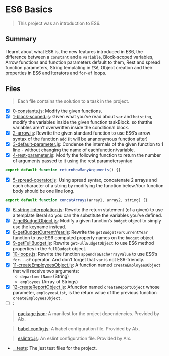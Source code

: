 # ES6 Basics

> This project was an introduction to ES6.

## Summary

I learnt about what ES6 is, the new features introduced in ES6, the difference between a `constant` and a `variable`, Block-scoped variables, Arrow functions and function parameters default to them, Rest and spread function parameters, String templating in `ES6`, Object creation and their properties in ES6 and Iterators and `for-of` loops.

## Files

> Each file contains the solution to a task in the project.

- [x] [0-constants.js](https://github.com/Ebube-Ochemba/alx-backend-javascript/blob/main/0x00-ES6_basics/0-constants.js): Modify the given functions.
- [x] [1-block-scoped.js](https://github.com/Ebube-Ochemba/alx-backend-javascript/blob/main/0x00-ES6_basics/1-block-scoped.js): Given what you’ve read about `var` and `hoisting`, modify the variables inside the given function taskBlock.
so thatthe variables aren’t overwritten inside the conditional block.
- [x] [2-arrow.js](https://github.com/Ebube-Ochemba/alx-backend-javascript/blob/main/0x00-ES6_basics/2-arrow.js): Rewrite the given standard function to use ES6’s arrow syntax of the function `add` (it will be ananonymous function after)
- [x] [3-default-parameter.js](https://github.com/Ebube-Ochemba/alx-backend-javascript/blob/main/0x00-ES6_basics/3-default-parameter.js): Condense the internals of the given function to 1 line - without changing the name of eachfunction/variable.
- [x] [4-rest-parameter.js](https://github.com/Ebube-Ochemba/alx-backend-javascript/blob/main/0x00-ES6_basics/4-rest-parameter.js): Modify the following function to return the number of arguments passed to it using the rest parametersyntax
```js
export default function returnHowManyArguments() {}
```
- [x] [5-spread-operator.js](https://github.com/Ebube-Ochemba/alx-backend-javascript/blob/main/0x00-ES6_basics/5-spread-operator.js): Using spread syntax, concatenate 2 arrays and each character of a string by modifying the function below.Your function body should be one line long.
```js
export default function concatArrays(array1, array2, string) {}
```
- [x] [6-string-interpolation.js](https://github.com/Ebube-Ochemba/alx-backend-javascript/blob/main/0x00-ES6_basics/6-string-interpolation.js): Rewrite the return statement (of a given) to use a template literal so you can the substitute the variables you’ve defined.
- [x] [7-getBudgetObject.js](https://github.com/Ebube-Ochemba/alx-backend-javascript/blob/main/0x00-ES6_basics/7-getBudgetObject.js): Modify a given function’s `budget` object to simply use the keyname instead.
- [x] [8-getBudgetCurrentYear.js](https://github.com/Ebube-Ochemba/alx-backend-javascript/blob/main/0x00-ES6_basics/8-getBudgetCurrentYear.js): Rewrite the `getBudgetForCurrentYear` function to use ES6 computed property names on the `budget` object.
- [x] [9-getFullBudget.js](https://github.com/Ebube-Ochemba/alx-backend-javascript/blob/main/0x00-ES6_basics/9-getFullBudget.js): Rewrite `getFullBudgetObject` to use ES6 method properties in the `fullBudget` object.
- [x] [10-loops.js](https://github.com/Ebube-Ochemba/alx-backend-javascript/blob/main/0x00-ES6_basics/10-loops.js): Rewrite the function `appendToEachArrayValue` to use ES6’s `for...of` operator. And don’t forget that `var` is not ES6-friendly.
- [x] [11-createEmployeesObject.js](https://github.com/Ebube-Ochemba/alx-backend-javascript/blob/main/0x00-ES6_basics/11-createEmployeesObject.js): A function named `createEmployeesObject` that will receive two arguments:
  - `departmentName` (String)
  - `employees` (Array of Strings)
- [x] [12-createReportObject.js](https://github.com/Ebube-Ochemba/alx-backend-javascript/blob/main/0x00-ES6_basics/12-createReportObject.js): Afunction named `createReportObject` whose parameter, `employeesList`, is the return value of the previous function `createEmployeesObject`.
- [ ] [](https://github.com/Ebube-Ochemba/alx-backend-javascript/blob/main/0x00-ES6_basics/):

> [package.json](./package.json): A manifest for the project dependencies. Provided by Alx.

> [babel.config.js](./babel.config.js): A babel configuration file. Provided by Alx.

> [eslintrc.js](./eslintrc.js): An eslint configuration file. Provided by Alx.

- [__tests](./__tests__): The jest test files for the project.
